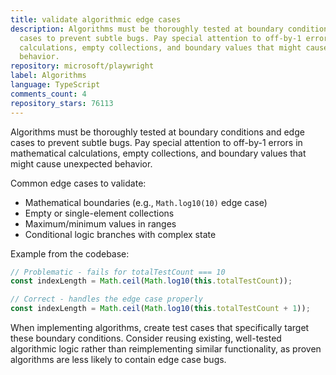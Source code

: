 ```yaml
---
title: validate algorithmic edge cases
description: Algorithms must be thoroughly tested at boundary conditions and edge
  cases to prevent subtle bugs. Pay special attention to off-by-1 errors in mathematical
  calculations, empty collections, and boundary values that might cause unexpected
  behavior.
repository: microsoft/playwright
label: Algorithms
language: TypeScript
comments_count: 4
repository_stars: 76113
---
```


Algorithms must be thoroughly tested at boundary conditions and edge cases to prevent subtle bugs. Pay special attention to off-by-1 errors in mathematical calculations, empty collections, and boundary values that might cause unexpected behavior.

Common edge cases to validate:
- Mathematical boundaries (e.g., `Math.log10(10)` edge case)
- Empty or single-element collections
- Maximum/minimum values in ranges
- Conditional logic branches with complex state

Example from the codebase:
```javascript
// Problematic - fails for totalTestCount === 10
const indexLength = Math.ceil(Math.log10(this.totalTestCount));

// Correct - handles the edge case properly  
const indexLength = Math.ceil(Math.log10(this.totalTestCount + 1));
```

When implementing algorithms, create test cases that specifically target these boundary conditions. Consider reusing existing, well-tested algorithmic logic rather than reimplementing similar functionality, as proven algorithms are less likely to contain edge case bugs.